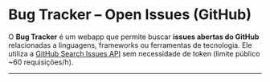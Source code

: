 # Bug Tracker – Open Issues (GitHub)

O **Bug Tracker** é um webapp que permite buscar **issues abertas do GitHub** relacionadas a linguagens, frameworks ou ferramentas de tecnologia.
Ele utiliza a [GitHub Search Issues API](https://docs.github.com/en/rest/search/search?apiVersion=2022-11-28#search-issues-and-pull-requests) sem necessidade de token (limite público ~60 requisições/h).

---
